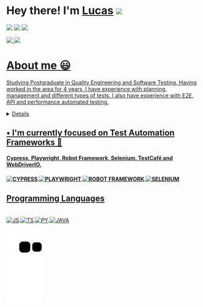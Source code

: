 ## <h1> Hey there! I'm <a href="https://www.linkedin.com/in/lucas-scandido/" target="_blank">Lucas</a> <img src="https://media.giphy.com/media/hvRJCLFzcasrR4ia7z/giphy.gif" width="32px"></h1>

<a href="https://www.linkedin.com/in/lucas-scandido/" target="_blank"><img src="https://img.shields.io/badge/-LinkedIn-%230077B5?style=for-the-badge&logo=linkedin&logoColor=white" target="_blank"></a>
<a href="https://instagram.com/llucas.candido" target="_blank"><img src="https://img.shields.io/badge/-Instagram-%23E4405F?style=for-the-badge&logo=instagram&logoColor=white" target="_blank"></a>
<a href="https://discord.gg/snPwWHzd" target="_blank"><img src="https://img.shields.io/badge/Discord-7289DA?style=for-the-badge&logo=discord&logoColor=white" target="_blank"></a> 

<div>
  <a href="https://github.com/lucas-scandido"><img height="166em" src="https://github-readme-stats.vercel.app/api?username=lucas-scandido&show_icons=true&theme=dark&include_all_commits=true&count_private=true"/>
  <img height="165em" src="https://github-readme-stats.vercel.app/api/top-langs/?username=lucas-scandido&layout=compact&langs_count=7&theme=dark"/>
</div> 

## <h1> About me 😃 </h1>

Studying Postgraduate in Quality Engineering and Software Testing. Having worked in the area for 4 years, I have experience with planning, management and different types of tests. I also have experience with E2E, API and performance automated testing.

<details>

I have worked with mnay tools to  plan, manage and execute tests effectively and efficiently, such as: Zephyr Scale, HP ALM, Octane, TestRail, Azure DevOps and GitLab.

I have experience with E2E and API automation with Cypress, Playwright and WebDriverIO and also with performance testing with Grafana K6. Always ensuring software quality at all phases of the development lifecycle with robust and scalable scripts. I also have knowledge of studies with other frameworks such as: Robot Framework and Selenium and Appium. I haven't had the opportunity to work professionally with these last frameworks.

I have already had contact with the Javascript and TypeScript Programming Languages. And whenever possible I try to keep studying Java and Python.

I work collaboratively in agile teams (Scrum and Kanban), participating in daily meetings, sprint planning and retrospectives to ensure continuous delivery of high-quality software.

Additionally, I am familiar with other important tools, such as AWS, Office Package, Dashboard Cypress, GitHub, GitHub Actions, Git Lab, New Relic, Postman and Insomnia, which allows me to integrate and automate processes, monitor software performance and collaborate effectively with the team.

</details>


## • I'm currently focused on Test Automation Frameworks 🤖
<h4>Cypress, Playwright, Robot Framework, Selenium, TestCafé and WebDriverIO.<h4>
  <img align="center" alt="CYPRESS" src="https://img.shields.io/badge/-cypress-%23E5E5E5?style=for-the-badge&logo=cypress&logoColor=058a5e">
  <img align="center" alt="PLAYWRIGHT" src="https://img.shields.io/badge/-playwright-%43B02A?style=for-the-badge&logo=playwright&logoColor=red">
  <img align="center" alt="ROBOT FRAMEWORK" src="https://img.shields.io/badge/-robot framework-lightgrey?style=for-the-badge&logo=robot-framework&logoColor=black">
  <img align="center" alt="SELENIUM" src="https://img.shields.io/badge/-selenium-%43B02A?style=for-the-badge&logo=selenium&logoColor=white">
  
## Programming Languages
<div style="display: inline_block"><br>
  <img align="center" alt="JS" src="https://img.shields.io/badge/javascript-%23323330.svg?style=for-the-badge&logo=javascript&logoColor=%23F7DF1E">
  <img align="center" alt="TS" src="https://img.shields.io/badge/typescript-%23007ACC.svg?style=for-the-badge&logo=typescript&logoColor=white">
  <img align="center" alt="PY" src="https://img.shields.io/badge/python-3670A0?style=for-the-badge&logo=python&logoColor=ffdd54">
  <img align="center" alt="JAVA" src="https://img.shields.io/badge/java-%23ED8B00.svg?style=for-the-badge&logo=openjdk&logoColor=white">
</div>

![snake svg](https://github.com/lucas-scandido/lucas-scandido/blob/output/github-contribution-grid-snake.svg)
